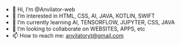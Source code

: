 - 👋 Hi, I’m @Anvilator-web
- 👀 I’m interested in HTML, CSS, AI, JAVA, KOTLIN, SWIFT
- 🌱 I’m currently learning AI, TENSORFLOW, JUPYTER, CSS, JAVA
- 💞️ I’m looking to collaborate on WEBSITES, APPS, etc
- 📫 How to reach me: anvilatoryt@gmail.com

<!---
Anvilator-web/Anvilator-web is a ✨ special ✨ repository because its `README.md` (this file) appears on your GitHub profile.
You can click the Preview link to take a look at your changes.
--->
